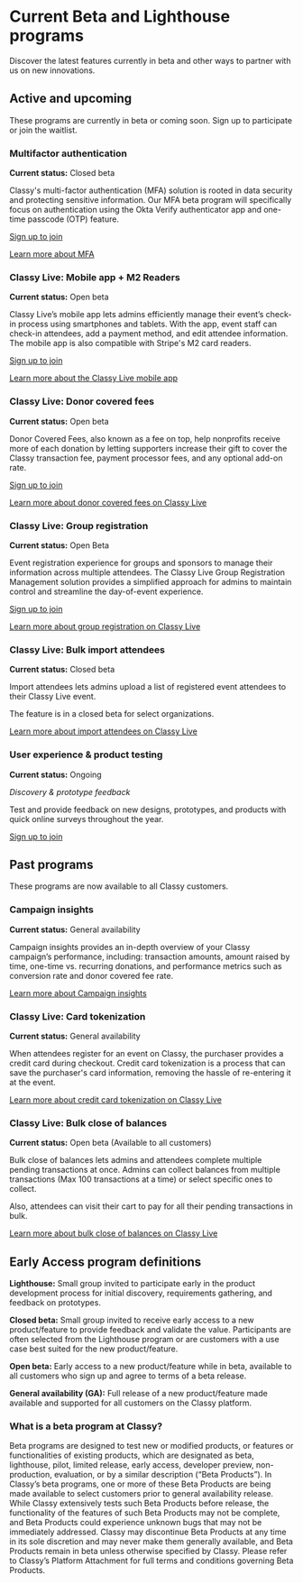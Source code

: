 # Current Beta and Lighthouse programs

Discover the latest features currently in beta and other ways to partner with us on new innovations.

## Active and upcoming

These programs are currently in beta or coming soon. Sign up to participate or join the waitlist.

### Multifactor authentication

**Current status:** Closed beta

Classy's multi-factor authentication (MFA) solution is rooted in data security and protecting sensitive information. Our MFA beta program will specifically focus on authentication using the Okta Verify authenticator app and one-time passcode (OTP) feature.

[Sign up to join](https://learn.classy.org/mfa-beta-program.html?utm_source=early-access&utm_medium=help-center&utm_campaign=beta-program)

[Learn more about MFA](/help-center/multifactor-authentication/)

### Classy Live: Mobile app + M2 Readers

**Current status:** Open beta

Classy Live’s mobile app lets admins efficiently manage their event’s check-in process using smartphones and tablets. With the app, event staff can check-in attendees, add a payment method, and edit attendee information. The mobile app is also compatible with Stripe's M2 card readers.

[Sign up to join](https://learn.classy.org/classy-live-mobile-app-beta.html?utm_source=early_access_hub&utm_medium=microsite&utm_campaign=lighthouse_beta_programs)

[Learn more about the Classy Live mobile app](/help-center/classy-live/mobile-app/)

### Classy Live: Donor covered fees

**Current status:** Open beta

Donor Covered Fees, also known as a fee on top, help nonprofits receive more of each donation by letting supporters increase their gift to cover the Classy transaction fee, payment processor fees, and any optional add-on rate.

[Sign up to join](https://learn.classy.org/cl-donor-covered-fees-open-beta.html?utm_source=early_access_hub&utm_medium=microsite&utm_campaign=lighthouse_beta_programs)

[Learn more about donor covered fees on Classy Live](/help-center/classy-live/donor-covered-fees/)

### Classy Live: Group registration

**Current status:** Open Beta

Event registration experience for groups and sponsors to manage their information across multiple attendees. The Classy Live Group Registration Management solution provides a simplified approach for admins to maintain control and streamline the day-of-event experience.

[Sign up to join](https://learn.classy.org/classy-live-group-registration-beta-sign-up.html?utm_source=early_access_hub&utm_medium=microsite&utm_campaign=lighthouse_beta_programs)

[Learn more about group registration on Classy Live](https://support.classy.org/s/article/group-registration-on-classy-live)

### Classy Live: Bulk import attendees

**Current status:** Closed beta

Import attendees lets admins upload a list of registered event attendees to their Classy Live event.

The feature is in a closed beta for select organizations.

[Learn more about import attendees on Classy Live](/help-center/classy-live/import-attendees/)

### User experience & product testing

**Current status:** Ongoing

_Discovery & prototype feedback_

Test and provide feedback on new designs, prototypes, and products with quick online surveys throughout the year.

[Sign up to join](https://t.maze.co/141715913?guerilla=true&utm_source=early_access_hub&utm_medium=microsite&utm_campaign=lighthouse_beta_programs)

## Past programs

These programs are now available to all Classy customers.

### Campaign insights

**Current status:** General availability

Campaign insights provides an in-depth overview of your Classy campaign’s performance, including: transaction amounts, amount raised by time, one-time vs. recurring donations, and performance metrics such as conversion rate and donor covered fee rate.

[Learn more about Campaign insights](/help-center/campaign-insights/)

### Classy Live: Card tokenization

**Current status:** General availability

When attendees register for an event on Classy, the purchaser provides a credit card during checkout. Credit card tokenization is a process that can save the purchaser's card information, removing the hassle of re-entering it at the event.

[Learn more about credit card tokenization on Classy Live](https://support.classy.org/s/article/credit-card-tokenization)

### Classy Live: Bulk close of balances

**Current status:** Open beta (Available to all customers)

Bulk close of balances lets admins and attendees complete multiple pending transactions at once. Admins can collect balances from multiple transactions (Max 100 transactions at a time) or select specific ones to collect.

Also, attendees can visit their cart to pay for all their pending transactions in bulk.

[Learn more about bulk close of balances on Classy Live](https://support.classy.org/s/article/bulk-close-balances-in-classy-live)

## Early Access program definitions

**Lighthouse:** Small group invited to participate early in the product development process for initial discovery, requirements gathering, and feedback on prototypes.

**Closed beta:** Small group invited to receive early access to a new product/feature to provide feedback and validate the value. Participants are often selected from the Lighthouse program or are customers with a use case best suited for the new product/feature.

**Open beta:** Early access to a new product/feature while in beta, available to all customers who sign up and agree to terms of a beta release.

**General availability (GA):** Full release of a new product/feature made available and supported for all customers on the Classy platform.

### What is a beta program at Classy?

Beta programs are designed to test new or modified products, or features or functionalities of existing products, which are designated as beta, lighthouse, pilot, limited release, early access, developer preview, non-production, evaluation, or by a similar description (“Beta Products”). In Classy’s beta programs, one or more of these Beta Products are being made available to select customers prior to general availability release. While Classy extensively tests such Beta Products before release, the functionality of the features of such Beta Products may not be complete, and Beta Products could experience unknown bugs that may not be immediately addressed. Classy may discontinue Beta Products at any time in its sole discretion and may never make them generally available, and Beta Products remain in beta unless otherwise specified by Classy. Please refer to Classy’s Platform Attachment for full terms and conditions governing Beta Products.
